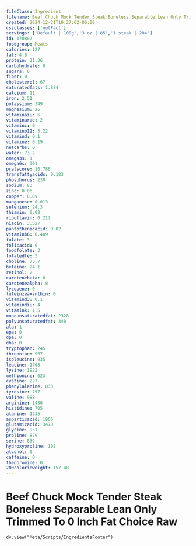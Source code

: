 ```yaml
---
fileClass: Ingredient
filename: Beef Chuck Mock Tender Steak Boneless Separable Lean Only Trimmed To 0 Inch Fat Choice Raw
created: 2024-12-21T19:27:02-06:00
cssclasses: ['nutFact']
servings: ['Default | 100g','3 oz | 85','1 steak | 204']
id: 170807
foodgroup: Meats
calories: 127
fat: 4.6
protein: 21.36
carbohydrate: 0
sugars: 0
fiber: 0
cholesterol: 67
saturatedfats: 1.884
calcium: 11
iron: 2.51
potassium: 349
magnesium: 26
vitaminaiu: 6
vitaminarae: 2
vitaminc: 0
vitaminb12: 3.22
vitamind: 0.1
vitamine: 0.19
netcarbs: 0
water: 73.2
omega3s: 1
omega6s: 301
pralscore: 10.786
transfattyacids: 0.183
phosphorus: 230
sodium: 83
zinc: 8.06
copper: 0.09
manganese: 0.013
selenium: 24.3
thiamin: 0.08
riboflavin: 0.217
niacin: 3.527
pantothenicacid: 0.82
vitaminb6: 0.409
folate: 3
folicacid: 0
foodfolate: 3
folatedfe: 3
choline: 75.7
betaine: 24.1
retinol: 2
carotenebeta: 0
carotenealpha: 0
lycopene: 0
luteinzeaxanthin: 0
vitamind3: 0.1
vitamindiu: 4
vitamink: 1.5
monounsaturatedfat: 2328
polyunsaturatedfat: 348
ala: 1
epa: 0
dpa: 0
dha: 0
tryptophan: 245
threonine: 967
isoleucine: 935
leucine: 1768
lysine: 1922
methionine: 623
cystine: 227
phenylalanine: 833
tyrosine: 757
valine: 988
arginine: 1436
histidine: 705
alanine: 1235
asparticacid: 1966
glutamicacid: 3478
glycine: 951
proline: 879
serine: 839
hydroxyproline: 108
alcohol: 0
caffeine: 0
theobromine: 0
200calorieweight: 157.48
---
```


# Beef Chuck Mock Tender Steak Boneless Separable Lean Only Trimmed To 0 Inch Fat Choice Raw

```dataviewjs
dv.view("Meta/Scripts/IngredientsFooter")
```